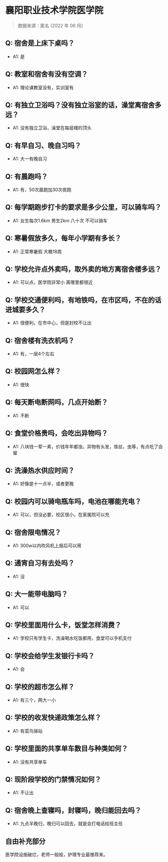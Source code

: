 # 襄阳职业技术学院医学院

> 数据来源：匿名 (2022 年 06 月)

## Q: 宿舍是上床下桌吗？

- A1: 是

## Q: 教室和宿舍有没有空调？

- A1: 理论课教室没有，实训室有

## Q: 有独立卫浴吗？没有独立浴室的话，澡堂离宿舍多远？

- A1: 没有独立卫浴，澡堂在每层楼的顶头

## Q: 有早自习、晚自习吗？

- A1: 大一有晚自习

## Q: 有晨跑吗？

- A1: 有，50次晨跑加30次夜跑

## Q: 每学期跑步打卡的要求是多少公里，可以骑车吗？

- A1: 女生每次1.6km 男生2km 八十次 不可以骑车

## Q: 寒暑假放多久，每年小学期有多长？

- A1: 正常寒暑假 大概18周

## Q: 学校允许点外卖吗，取外卖的地方离宿舍楼多远？

- A1: 可以点，医学院非常小 离哪里都很近

## Q: 学校交通便利吗，有地铁吗，在市区吗，不在的话进城要多久？

- A1: 很便利，在市中心，但是封校不让出

## Q: 宿舍楼有洗衣机吗？

- A1: 有，一层4个左右

## Q: 校园网怎么样？

- A1: 很快

## Q: 每天断电断网吗，几点开始断？

- A1: 不断

## Q: 食堂价格贵吗，会吃出异物吗？

- A1: 八块钱一荤一素，价钱年年都涨。异物有头发，铁丝，虫等，有点吃了会窜

## Q: 洗澡热水供应时间？

- A1: 好像是十一点半，或者更晚

## Q: 校园内可以骑电瓶车吗，电池在哪能充电？

- A1: 可以，但没必要，校区很小，在家属院可以充

## Q: 宿舍限电情况？

- A1: 300w以内吹风机上报后可以用

## Q: 通宵自习有去处吗？

- A1: 没

## Q: 大一能带电脑吗？

- A1: 可以

## Q: 学校里面用什么卡，饭堂怎样消费？

- A1: 学校只有学生卡，洗澡喝水吃饭都用，食堂可以手机支付

## Q: 学校会给学生发银行卡吗？

- A1: 会

## Q: 学校的超市怎么样？

- A1: 有三个，两大一小

## Q: 学校的收发快递政策怎么样？

- A1: 有菜鸟驿站

## Q: 学校里面的共享单车数目与种类如何？

- A1: 没有共享单车

## Q: 现阶段学校的门禁情况如何？

- A1: 不让出

## Q: 宿舍晚上查寝吗，封寝吗，晚归能回去吗？

- A1: 九点半晚归，晚归可以回去，就是会打电话给班主任

## 自由补充部分

医学院设施破烂，老师一般般，护理专业最推荐来。